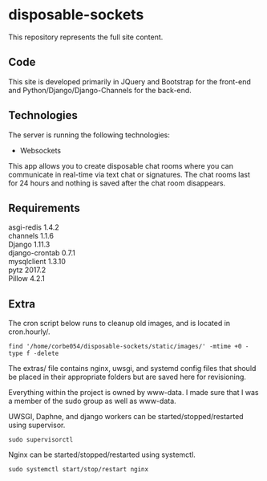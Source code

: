 # disposable-sockets

This repository represents the full site content.

## Code

This site is developed primarily in JQuery and Bootstrap for the front-end and Python/Django/Django-Channels for the back-end.

## Technologies

The server is running the following technologies:

- Websockets

This app allows you to create disposable chat rooms where you can communicate in real-time via text chat or signatures.  The chat rooms last for 24 hours and nothing is saved after the chat room disappears.

## Requirements

asgi-redis 1.4.2  
channels 1.1.6  
Django 1.11.3  
django-crontab 0.7.1  
mysqlclient 1.3.10  
pytz 2017.2  
Pillow 4.2.1  

## Extra

The cron script below runs to cleanup old images, and is located in cron.hourly/.

    find '/home/corbe054/disposable-sockets/static/images/' -mtime +0 -type f -delete

The extras/ file contains nginx, uwsgi, and systemd config files that should be placed in their appropriate folders but are saved here for revisioning.

Everything within the project is owned by www-data.  I made sure that I was a member of the sudo group as well as www-data.

UWSGI, Daphne, and django workers can be started/stopped/restarted using supervisor.

    sudo supervisorctl

Nginx can be started/stopped/restarted using systemctl.

    sudo systemctl start/stop/restart nginx
